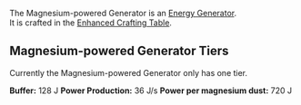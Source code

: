 The Magnesium-powered Generator is an [Energy Generator](https://github.com/Slimefun/Slimefun4/wiki/Electric-Machines#energy-generation).  
It is crafted in the [Enhanced Crafting Table](https://github.com/Slimefun/Slimefun4/wiki/Enhanced-Crafting-Table).

## Magnesium-powered Generator Tiers
Currently the Magnesium-powered Generator only has one tier.

**Buffer:** 128 J
**Power Production:** 36 J/s
**Power per magnesium dust:** 720 J
